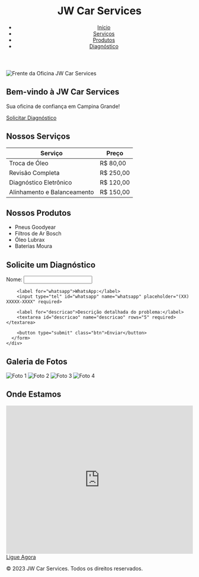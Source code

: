 <!DOCTYPE html>
<html lang="pt-BR">
<head>
  <meta charset="UTF-8">
  <meta name="viewport" content="width=device-width, initial-scale=1.0">
  <title>JW Car Services</title>
  <link rel="stylesheet" href="styles.css">
  <!-- Fonte Babi Black Italic (substituída por uma fonte similar) -->
  <link href="https://fonts.googleapis.com/css2?family=Bebas+Neue&display=swap" rel="stylesheet">
</head>
<head>
  <meta charset="UTF-8">
  <meta name="viewport" content="width=device-width, initial-scale=1.0">
  <title>JW Car Services - Mecânica em Campina Grande</title>
  <meta name="description" content="JW Car Services oferece serviços de mecânica automotiva, diagnóstico eletrônico, troca de óleo e muito mais em Campina Grande. Entre em contato agora!">
  <meta name="keywords" content="mecânica, carros, campina grande, diagnóstico automotivo, troca de óleo, revisão completa">
  <meta name="author" content="JW Car Services">
  <link rel="stylesheet" href="styles.css">
  <!-- Fonte Babi Black Italic (substituída por uma fonte similar) -->
  <link href="https://fonts.googleapis.com/css2?family=Bebas+Neue&display=swap" rel="stylesheet">
</head>
<body>
  <!-- Cabeçalho -->
  <header>
    <div class="container">
      <h1>JW Car Services</h1>
      <nav>
        <ul>
          <li><a href="#inicio">Início</a></li>
          <li><a href="#servicos">Serviços</a></li>
          <li><a href="#produtos">Produtos</a></li>
          <li><a href="#diagnostico">Diagnóstico</a></li>
        </ul>
      </nav>
    </div>
  </header>

  <!-- Seção Inicial -->
  <section id="inicio" class="hero">
    <div class="container">
      <img src="https://via.placeholder.com/1200x400" alt="Frente da Oficina JW Car Services">
      <h2>Bem-vindo à JW Car Services</h2>
      <p>Sua oficina de confiança em Campina Grande!</p>
      <a href="#diagnostico" class="btn">Solicitar Diagnóstico</a>
    </div>
  </section>

  <!-- Seção de Serviços -->
  <section id="servicos" class="services">
    <div class="container">
      <h2>Nossos Serviços</h2>
      <table class="price-table">
        <thead>
          <tr>
            <th>Serviço</th>
            <th>Preço</th>
          </tr>
        </thead>
        <tbody>
          <tr>
            <td>Troca de Óleo</td>
            <td>R$ 80,00</td>
          </tr>
          <tr>
            <td>Revisão Completa</td>
            <td>R$ 250,00</td>
          </tr>
          <tr>
            <td>Diagnóstico Eletrônico</td>
            <td>R$ 120,00</td>
          </tr>
          <tr>
            <td>Alinhamento e Balanceamento</td>
            <td>R$ 150,00</td>
          </tr>
        </tbody>
      </table>
    </div>
  </section>

  <!-- Seção de Produtos -->
  <section id="produtos" class="products">
    <div class="container">
      <h2>Nossos Produtos</h2>
      <ul>
        <li>Pneus Goodyear</li>
        <li>Filtros de Ar Bosch</li>
        <li>Óleo Lubrax</li>
        <li>Baterias Moura</li>
      </ul>
    </div>
  </section>

  <!-- Seção de Diagnóstico -->
  <section id="diagnostico" class="diagnostico">
    <div class="container">
      <h2>Solicite um Diagnóstico</h2>
      <form id="diagnostico-form">
        <label for="nome">Nome:</label>
        <input type="text" id="nome" name="nome" required>

        <label for="whatsapp">WhatsApp:</label>
        <input type="tel" id="whatsapp" name="whatsapp" placeholder="(XX) XXXXX-XXXX" required>

        <label for="descricao">Descrição detalhada do problema:</label>
        <textarea id="descricao" name="descricao" rows="5" required></textarea>

        <button type="submit" class="btn">Enviar</button>
      </form>
    </div>
  </section>

  <!-- Galeria de Fotos -->
  <section id="galeria" class="gallery">
    <div class="container">
      <h2>Galeria de Fotos</h2>
      <div class="gallery-images">
        <img src="https://via.placeholder.com/300" alt="Foto 1">
        <img src="https://via.placeholder.com/300" alt="Foto 2">
        <img src="https://via.placeholder.com/300" alt="Foto 3">
        <img src="https://via.placeholder.com/300" alt="Foto 4">
      </div>
    </div>
  </section>

  <!-- Mapa -->
  <section id="mapa" class="map">
    <div class="container">
      <h2>Onde Estamos</h2>
      <iframe
        src="https://www.google.com/maps/embed?pb=!1m18!1m12!1m3!1d3972.209965842193!2d-35.88470192477174!3d-7.225308372949057!2m3!1f0!2f0!3f0!3m2!1i1024!2i768!4f13.1!3m3!1m2!1s0x7ace85c3b5e6e3b%3A0x7f9f9f9f9f9f9f9f!2sRua%20Costa%20e%20Silva%2C%2040B%20-%20Jardim%20Quarenta%2C%20Campina%20Grande%20-%20PB!5e0!3m2!1sen!2sbr!4v1696523456789"
        width="100%" height="400" style="border:0;" allowfullscreen="" loading="lazy"></iframe>
    </div>
  </section>

  <!-- Botão de Chamada -->
  <section id="chamada" class="call-button">
    <div class="container">
      <a href="tel:+5583989991944" class="btn">Ligue Agora</a>
    </div>
  </section>

  <!-- Rodapé -->
  <footer>
    <div class="container">
      <p>&copy; 2023 JW Car Services. Todos os direitos reservados.</p>
    </div>
  </footer>

  <script src="script.js"></script>
</body>
</html>
